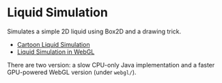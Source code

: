 # Liquid Simulation

Simulates a simple 2D liquid using Box2D and a drawing trick.

* [Cartoon Liquid Simulation](http://nullprogram.com/blog/2013/06/26/)
* [Liquid Simulation in WebGL](http://nullprogram.com/blog/2012/02/03/)

There are two version: a slow CPU-only Java implementation and a
faster GPU-powered WebGL version (under `webgl/`).
